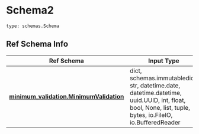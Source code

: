# Schema2
```
type: schemas.Schema
```

## Ref Schema Info
Ref Schema | Input Type | Output Type
---------- | ---------- | -----------
[**minimum_validation.MinimumValidation**](../../../../../../../../components/schema/minimum_validation.md) | dict, schemas.immutabledict, str, datetime.date, datetime.datetime, uuid.UUID, int, float, bool, None, list, tuple, bytes, io.FileIO, io.BufferedReader | schemas.immutabledict, str, float, int, bool, None, tuple, bytes, io.FileIO
